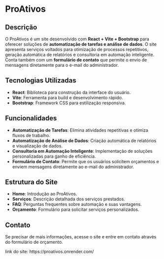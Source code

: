 # ProAtivos

## Descrição

O ProAtivos é um site desenvolvido com **React + Vite + Bootstrap** para oferecer soluções de **automatização de tarefas e análise de dados**. O site apresenta serviços voltados para otimização de processos repetitivos, geração automática de relatórios e consultoria em automação inteligente. Conta também com um **formulário de contato** que permite o envio de mensagens diretamente para o e-mail do administrador.

## Tecnologias Utilizadas

- **React**: Biblioteca para construção da interface do usuário.
- **Vite**: Ferramenta para build e desenvolvimento rápido.
- **Bootstrap**: Framework CSS para estilização responsiva.

## Funcionalidades

- **Automatização de Tarefas**: Elimina atividades repetitivas e otimiza fluxos de trabalho.
- **Automatização de Análise de Dados**: Criação automática de relatórios e visualização de dados.
- **Consultoria em Automação Inteligente**: Implementação de soluções personalizadas para ganho de eficiência.
- **Formulário de Contato**: Permite que os usuários solicitem orçamentos e enviem mensagens diretamente ao e-mail do administrador.

## Estrutura do Site

- **Home**: Introdução ao ProAtivos.
- **Serviços**: Descrição detalhada dos serviços prestados.
- **FAQ**: Perguntas frequentes sobre automação e suas vantagens.
- **Orçamento**: Formulário para solicitar serviços personalizados.

## Contato

Se precisar de mais informações, acesse o site e entre em contato através do formulário de orçamento.



link do site: https\://proativos.onrender.com/
